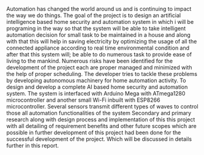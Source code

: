 Automation has changed the world around us and is continuing to impact the way we do things.
The goal of the project is to design an artificial intelligence based home security and automation
system in which i will be programing in the way so that the system will be able to take intelligent
automation decision for small task to be maintained in a house and along with that this will help
in saving electricity by optimizing the usage of all the connected appliance according to real time
environmental condition and after that this system will; be able to do numerous task to provide
ease of living to the mankind.
Numerous risks have been identified for the development of the project each are proper managed
and minimized with the help of proper scheduling. The developer tries to tackle these problems
by developing autonomous machinery for home automation activity. To design and develop a
complete AI based home security and automation system. The system is interfaced with Arduino
Mega with ATmega1280 microcontroller and another small Wi-Fi inbuilt with ESP8266
microcontroller. Several sensors transmit different types of waves to control those all automation
functionalities of the system Secondary and primary research along with design process and
implementation of this this project with all detailing of requirement benefits and other future
scopes which are possible in further development of this project had been done for the successful
development of the project. Which will be discussed in details further in this report.
